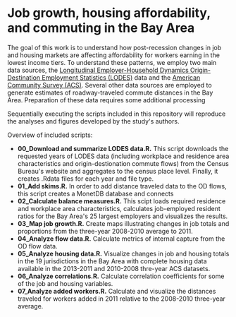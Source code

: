 Job growth, housing affordability, and commuting in the Bay Area
==========

The goal of this work is to understand how post-recession changes in job and housing markets are affecting affordability for workers earning in the lowest income tiers. To understand these patterns, we employ two main data sources, the [Longitudinal Employer-Household Dynamics Origin-Destination Employment Statistics (LODES)](http://lehd.ces.census.gov/data/) data and the [American Community Survey (ACS)](http://www.census.gov/acs/www/). Several other data sources are employed to generate estimates of roadway-traveled commute distances in the Bay Area. Preparation of these data requires some additional processing

Sequentially executing the scripts included in this repository will reproduce the analyses and figures developed by the study's authors. 

Overview of included scripts:
* **00_Download and summarize LODES data.R.** This script downloads the requested years of LODES data (including workplace and residence area characteristics and origin-destionation commute flows) from the Census Bureau's website and aggregates to the census place level. Finally, it creates .Rdata files for each year and file type. 
* **01_Add skims.R.** In order to add distance traveled data to the OD flows, this script creates a MonetDB database and connects 
* **02_Calculate balance measures.R.** This scipt loads required residence and workplace area characteristics, calculates job-employed resident ratios for the Bay Area's 25 largest employers and visualizes the results. 
* **03_Map job growth.R.** Create maps illustrating changes in job totals and proportions from the three-year 2008-2010 average to 2011.
* **04_Analyze flow data.R.** Calculate metrics of internal capture from the OD flow data.
* **05_Analyze housing data.R.** Visualize changes in job and housing totals in the 19 jurisdictions in the Bay Area with complete housing data available in the 2013-2011 and 2010-2008 thre-year ACS datasets.
* **06_Analyze correlations.R.** Calculate correlation coefficients for some of the job and housing variables. 
* **07_Analyze added workers.R.** Calculate and visualize the distances traveled for workers added in 2011 relative to the 2008-2010 three-year average.